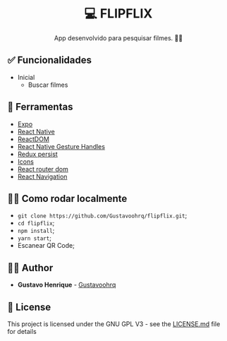 <h1 align="center">
  <strong>💻 FLIPFLIX</strong>
</h1> 

<p align="center">
App desenvolvido para pesquisar filmes. 🎥🔎

</p> 

## ✅ Funcionalidades
- Inicial
  - Buscar filmes

## 🧰 Ferramentas

- [Expo](https://expo.io/)
- [React Native](https://facebook.github.io/react-native/)
- [ReactDOM](https://pt-br.reactjs.org/docs/react-dom.html)
- [React Native Gesture Handles](https://software-mansion.github.io/react-native-gesture-handler/docs/getting-started.html)
- [Redux persist](https://github.com/rt2zz/redux-persist)
- [Icons](https://oblador.github.io/react-native-vector-icons/)
- [React router dom](https://reacttraining.com/react-router/web/)
- [React Navigation](https://reactnavigation.org/)



## 👩‍🏫 Como rodar localmente

- `git clone https://github.com/Gustavoohrq/flipflix.git`;
- `cd flipflix`;
- `npm install`;
- `yarn start`;
- Escanear QR Code;
 
## 🙋‍♂️ Author

* **Gustavo Henrique** - [Gustavoohrq](https://github.com/Gustavoohrq)

## 📜 License

This project is licensed under the GNU GPL V3 - see the [LICENSE.md](LICENSE.md) file for details
